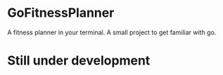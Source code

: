 # GoFitnessPlanner
A fitness planner in your terminal. A small project to get familiar with go.
# Still under development
